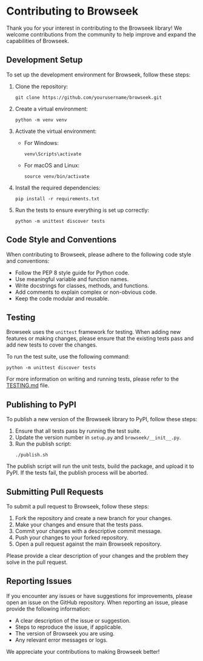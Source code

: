 # Contributing to Browseek

Thank you for your interest in contributing to the Browseek library! We welcome contributions from the community to help improve and expand the capabilities of Browseek.

## Development Setup

To set up the development environment for Browseek, follow these steps:

1. Clone the repository:
   ```
   git clone https://github.com/yourusername/browseek.git
   ```

2. Create a virtual environment:
   ```
   python -m venv venv
   ```

3. Activate the virtual environment:
   - For Windows:
     ```
     venv\Scripts\activate
     ```
   - For macOS and Linux:
     ```
     source venv/bin/activate
     ```

4. Install the required dependencies:
   ```
   pip install -r requirements.txt
   ```

5. Run the tests to ensure everything is set up correctly:
   ```
   python -m unittest discover tests
   ```

## Code Style and Conventions

When contributing to Browseek, please adhere to the following code style and conventions:

- Follow the PEP 8 style guide for Python code.
- Use meaningful variable and function names.
- Write docstrings for classes, methods, and functions.
- Add comments to explain complex or non-obvious code.
- Keep the code modular and reusable.

## Testing

Browseek uses the `unittest` framework for testing. When adding new features or making changes, please ensure that the existing tests pass and add new tests to cover the changes.

To run the test suite, use the following command:
```
python -m unittest discover tests
```

For more information on writing and running tests, please refer to the [TESTING.md](TESTING.md) file.

## Publishing to PyPI

To publish a new version of the Browseek library to PyPI, follow these steps:

1. Ensure that all tests pass by running the test suite.
2. Update the version number in `setup.py` and `browseek/__init__.py`.
3. Run the publish script:
   ```
   ./publish.sh
   ```

The publish script will run the unit tests, build the package, and upload it to PyPI. If the tests fail, the publish process will be aborted.

## Submitting Pull Requests

To submit a pull request to Browseek, follow these steps:

1. Fork the repository and create a new branch for your changes.
2. Make your changes and ensure that the tests pass.
3. Commit your changes with a descriptive commit message.
4. Push your changes to your forked repository.
5. Open a pull request against the main Browseek repository.

Please provide a clear description of your changes and the problem they solve in the pull request.

## Reporting Issues

If you encounter any issues or have suggestions for improvements, please open an issue on the GitHub repository. When reporting an issue, please provide the following information:

- A clear description of the issue or suggestion.
- Steps to reproduce the issue, if applicable.
- The version of Browseek you are using.
- Any relevant error messages or logs.

We appreciate your contributions to making Browseek better!
